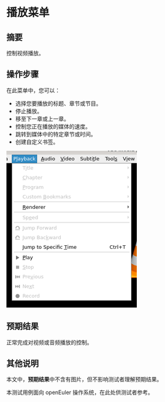 # 播放菜单

## 摘要

控制视频播放。

## 操作步骤

在此菜单中，您可以：

- 选择您要播放的标题、章节或节目。
- 停止播放。
- 移至下一章或上一章。
- 控制您正在播放的媒体的速度。
- 跳转到媒体中的特定章节或时间。
- 创建自定义书签。

![播放菜单](./img/播放菜单.png)

## 预期结果

正常完成对视频或音频播放的控制。

## 其他说明

本文中，**预期结果**中不含有图片，但不影响测试者理解预期结果。

本测试用例面向 openEuler 操作系统，在此处供测试者参考。

